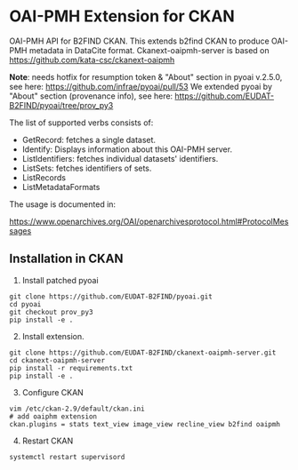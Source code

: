 # OAI-PMH Extension for CKAN

OAI-PMH API for B2FIND CKAN. 
This extends b2find CKAN to produce OAI-PMH metadata in DataCite format. Ckanext-oaipmh-server is based on https://github.com/kata-csc/ckanext-oaipmh

**Note**: needs hotfix for resumption token & "About" section in pyoai v.2.5.0, see here: https://github.com/infrae/pyoai/pull/53
We extended pyoai by "About" section (provenance info), see here: https://github.com/EUDAT-B2FIND/pyoai/tree/prov_py3

The list of supported verbs consists of:

* GetRecord: fetches a single dataset.
* Identify: Displays information about this OAI-PMH server.
* ListIdentifiers: fetches individual datasets' identifiers.
* ListSets: fetches identifiers of sets.
* ListRecords
* ListMetadataFormats

The usage is documented in: 

https://www.openarchives.org/OAI/openarchivesprotocol.html#ProtocolMessages

## Installation in CKAN
1. Install patched pyoai
```
git clone https://github.com/EUDAT-B2FIND/pyoai.git
cd pyoai
git checkout prov_py3
pip install -e .
```

2. Install extension.
```
git clone https://github.com/EUDAT-B2FIND/ckanext-oaipmh-server.git
cd ckanext-oaipmh-server
pip install -r requirements.txt
pip install -e .
```

3. Configure CKAN
```
vim /etc/ckan-2.9/default/ckan.ini
# add oaiphm extension
ckan.plugins = stats text_view image_view recline_view b2find oaipmh
```

4. Restart CKAN
```
systemctl restart supervisord
```
